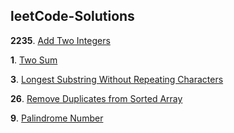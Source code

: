 ## leetCode-Solutions

  

**2235**. [Add Two Integers](https://github.com/Caracioly/leetCode-Solutions/tree/main/2235%20Add%20Two%20Integers)

**1**. [Two Sum](https://github.com/Caracioly/leetCode-Solutions/tree/main/1%20Two%20Sum)

**3**. [Longest Substring Without Repeating Characters](https://github.com/Caracioly/leetCode-Solutions/tree/main/3%20Longest%20Substring%20Without%20Repeating%20Characters)

**26**. [Remove Duplicates from Sorted Array](https://github.com/Caracioly/leetCode-Solutions/tree/main/26%20Remove%20Duplicates%20from%20Sorted%20Array)

**9**. [Palindrome Number](https://github.com/Caracioly/leetCode-Solutions/tree/main/9%20Palindrome%20Number)


